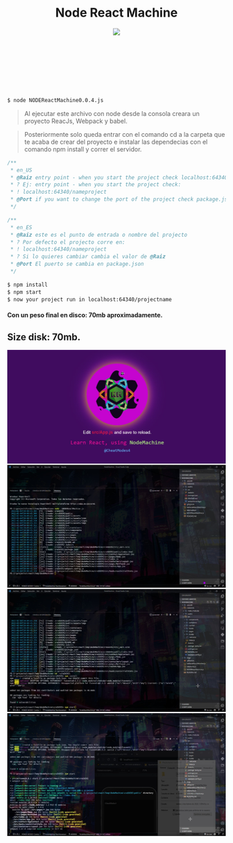 <h1 align="center">
Node React Machine 
</h1>
<p align="center">
  <a align="center" aria-label="NodeMachine" href="https://twitter.com/cheatmodes4">
    <img src="https://img.shields.io/badge/MADE%20BY%20CheatModes4-000000.svg?style=for-the-badge&logo=Vercel&labelColor=000">
  </a>

<p align="center">
  <p aria-label="License" href="https://github.com/vercel/next.js/blob/canary/license.md">
    <img alt="" src="https://img.shields.io/npm/l/next.svg?style=for-the-badge&labelColor=000000">
  </p>
  <p aria-label="React Version" href="https://github.com/vercel/next.js/discussions">
    <img alt="" src="https://img.shields.io/badge/%20React%20V17.0.2-blueviolet.svg?style=for-the-badge&logo=&labelColor=000000&logoWidth=20">
  </p>
  <p aria-label="Webpack Version" href="https://github.com/vercel/next.js/discussions">
    <img alt="" src="https://img.shields.io/badge/%20Webpack%20V5.67-blue.svg?style=for-the-badge&logo=&labelColor=000000&logoWidth=20">
  </p>
  <p aria-label="Join the community on GitHub" href="https://github.com/vercel/next.js/discussions">
    <img alt="" src="https://img.shields.io/badge/%20NodeMachine-crimson.svg?style=for-the-badge&logo=Next.js&labelColor=000000&logoWidth=20">
  </p>
</p>
</p>

```sh
$ node NODEReactMachine0.0.4.js
```
> Al ejecutar este archivo con node desde la consola creara un proyecto ReacJs, Webpack y babel.

> Posteriormente solo queda entrar con el comando cd a la carpeta que te acaba de crear del proyecto e instalar las dependecias con el comando npm install y correr el servidor.

```ts
/**
 * en_US
 * @Raiz entry point - when you start the project check localhost:64340/@Raiz
 * ? Ej: entry point - when you start the project check:
 * ! localhost:64340/nameproject
 * @Port if you want to change the port of the project check package.json
 */
```
```ts
/**
 * en_ES
 * @Raiz este es el punto de entrada o nombre del projecto
 * ? Por defecto el projecto corre en:
 * ! localhost:64340/nameproject
 * ? Si lo quieres cambiar cambia el valor de @Raiz
 * @Port El puerto se cambia en package.json
 */
```
```sh
$ npm install
$ npm start
$ now your project run in localhost:64340/projectname
```
#### Con un peso final en disco: 70mb aproximadamente.
## Size disk: 70mb.

<img src ="./imgs/node.png" />
<img src ="./imgs/uno.png" />
<img src ="./imgs/dos.png" />
<img src ="./imgs/tres.png" />
